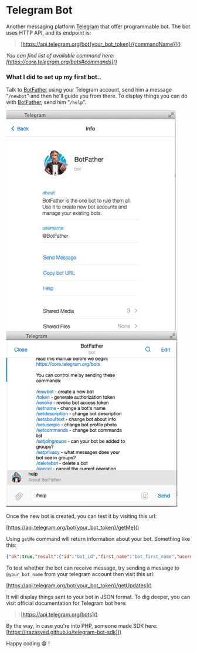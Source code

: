 # Telegram Bot

Another messaging platform [Telegram](https://telegram.org) that offer programmable bot. The bot uses HTTP API, and its endpoint is:

>[https://api.telegram.org/bot{your_bot_token}/{commandName}]()

*You can find list of available command here: [https://core.telegram.org/bots#commands]()*

### What I did to set up my first bot..
Talk to [BotFather](https://telegram.me/botfather) using your Telegram account, send him a message “`/newbot`” and then he'll guide you from there. To display things you can do with [BotFather](https://telegram.me/botfather), send him “`/help`”.


![BotFather](../images/botfather.png)
![BotFather Help](../images/botfather-help.png)

Once the new bot is created, you can test it by visiting this url:

[https://api.telegram.org/bot{your_bot_token}/getMe]()

Using `getMe` command will return information about your bot. Something like this:

```json
{"ok":true,"result":{"id":"bot_id","first_name":"bot_first_name","username":"bot_username"}}
```

To test whether the bot can receive message, try sending a message to `@your_bot_name` from your telegram account then visit this url:

[https://api.telegram.org/bot{your_bot_token}/getUpdates]()

It will display things sent to your bot in JSON format. To dig deeper, you can visit official documentation for Telegram bot here: 

>[https://api.telegram.org/bots]()

By the way, in case you're into PHP, someone made SDK here: [https://irazasyed.github.io/telegram-bot-sdk]()

Happy coding 😁 !